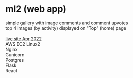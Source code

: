 # ml2 (web app)

simple gallery with image comments and comment upvotes\
top 4 images (by activity) displayed on "Top" (home) page\
\
[live site Apr 2022](http://maclanphere.com/)
\
AWS EC2 Linux2\
Nginx\
Gunicorn\
Postgres\
Flask\
React
